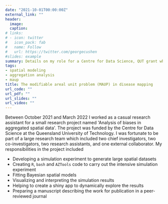 ```yaml
---
date: "2021-10-01T00:00:00Z"
external_link: ""
header: 
  image:
  caption:
# links:
# - icon: twitter
#   icon_pack: fab
#   name: Follow
#   url: https://twitter.com/georgecushen
#slides: example
summary: Details on my role for a Centre for Data Science, QUT grant which investigate the modifiable areal unit problem (MAUP)
tags:
- spatial modeling
- aggregation analysis
- maup
title: The modifiable areal unit problem (MAUP) in disease mapping 
url_code: ""
url_pdf: ""
url_slides: ""
url_video: ""
---
```


Between October 2021 and March 2022 I worked as a casual research assistant for a small research project named 'Analysis of biases in aggregated spatial data'. The project was funded by the Centre for Data Science at the Queensland University of Technology. I was fortunate to be part of a large research team which included two chief investigators, two co-investigators, two research assistants, and one external collaborator. My responsibilities in the project included
- Developing a simulation experiment to generate large spatial datasets
- Creating `R`, `bash` and `AZTools` code to carry out the intensive simulation experiment
- Fitting Bayesian spatial models 
- Visualizing and interpreting the simulation results
- Helping to create a shiny app to dynamically explore the results
- Preparing a manuscript describing the work for publication in a peer-reviewed journal 



